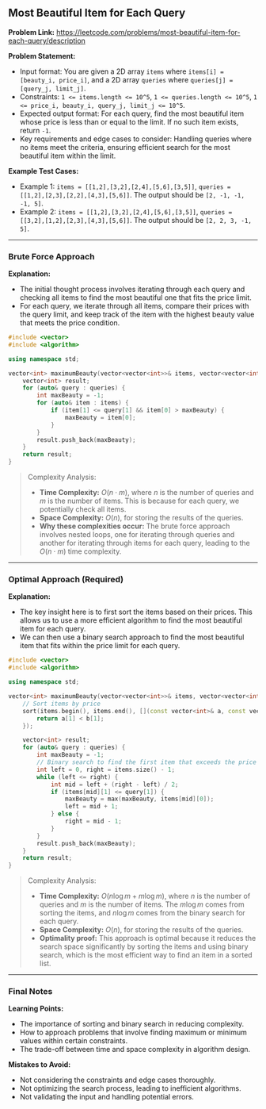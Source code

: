 ## Most Beautiful Item for Each Query
**Problem Link:** https://leetcode.com/problems/most-beautiful-item-for-each-query/description

**Problem Statement:**
- Input format: You are given a 2D array `items` where `items[i] = [beauty_i, price_i]`, and a 2D array `queries` where `queries[j] = [query_j, limit_j]`.
- Constraints: `1 <= items.length <= 10^5`, `1 <= queries.length <= 10^5`, `1 <= price_i, beauty_i, query_j, limit_j <= 10^5`.
- Expected output format: For each query, find the most beautiful item whose price is less than or equal to the limit. If no such item exists, return `-1`.
- Key requirements and edge cases to consider: Handling queries where no items meet the criteria, ensuring efficient search for the most beautiful item within the limit.

**Example Test Cases:**
- Example 1: `items = [[1,2],[3,2],[2,4],[5,6],[3,5]]`, `queries = [[1,2],[2,3],[2,2],[4,3],[5,6]]`. The output should be `[2, -1, -1, -1, 5]`.
- Example 2: `items = [[1,2],[3,2],[2,4],[5,6],[3,5]]`, `queries = [[3,2],[1,2],[2,3],[4,3],[5,6]]`. The output should be `[2, 2, 3, -1, 5]`.

---

### Brute Force Approach
**Explanation:**
- The initial thought process involves iterating through each query and checking all items to find the most beautiful one that fits the price limit.
- For each query, we iterate through all items, compare their prices with the query limit, and keep track of the item with the highest beauty value that meets the price condition.

```cpp
#include <vector>
#include <algorithm>

using namespace std;

vector<int> maximumBeauty(vector<vector<int>>& items, vector<vector<int>>& queries) {
    vector<int> result;
    for (auto& query : queries) {
        int maxBeauty = -1;
        for (auto& item : items) {
            if (item[1] <= query[1] && item[0] > maxBeauty) {
                maxBeauty = item[0];
            }
        }
        result.push_back(maxBeauty);
    }
    return result;
}
```

> Complexity Analysis:
> - **Time Complexity:** $O(n \cdot m)$, where $n$ is the number of queries and $m$ is the number of items. This is because for each query, we potentially check all items.
> - **Space Complexity:** $O(n)$, for storing the results of the queries.
> - **Why these complexities occur:** The brute force approach involves nested loops, one for iterating through queries and another for iterating through items for each query, leading to the $O(n \cdot m)$ time complexity.

---

### Optimal Approach (Required)
**Explanation:**
- The key insight here is to first sort the items based on their prices. This allows us to use a more efficient algorithm to find the most beautiful item for each query.
- We can then use a binary search approach to find the most beautiful item that fits within the price limit for each query.

```cpp
#include <vector>
#include <algorithm>

using namespace std;

vector<int> maximumBeauty(vector<vector<int>>& items, vector<vector<int>>& queries) {
    // Sort items by price
    sort(items.begin(), items.end(), [](const vector<int>& a, const vector<int>& b) {
        return a[1] < b[1];
    });

    vector<int> result;
    for (auto& query : queries) {
        int maxBeauty = -1;
        // Binary search to find the first item that exceeds the price limit
        int left = 0, right = items.size() - 1;
        while (left <= right) {
            int mid = left + (right - left) / 2;
            if (items[mid][1] <= query[1]) {
                maxBeauty = max(maxBeauty, items[mid][0]);
                left = mid + 1;
            } else {
                right = mid - 1;
            }
        }
        result.push_back(maxBeauty);
    }
    return result;
}
```

> Complexity Analysis:
> - **Time Complexity:** $O(n \log m + m \log m)$, where $n$ is the number of queries and $m$ is the number of items. The $m \log m$ comes from sorting the items, and $n \log m$ comes from the binary search for each query.
> - **Space Complexity:** $O(n)$, for storing the results of the queries.
> - **Optimality proof:** This approach is optimal because it reduces the search space significantly by sorting the items and using binary search, which is the most efficient way to find an item in a sorted list.

---

### Final Notes

**Learning Points:**
- The importance of sorting and binary search in reducing complexity.
- How to approach problems that involve finding maximum or minimum values within certain constraints.
- The trade-off between time and space complexity in algorithm design.

**Mistakes to Avoid:**
- Not considering the constraints and edge cases thoroughly.
- Not optimizing the search process, leading to inefficient algorithms.
- Not validating the input and handling potential errors.